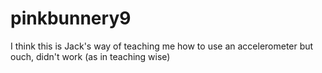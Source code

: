 # pinkbunnery9
I think this is Jack's way of teaching me how to use an accelerometer but ouch, didn't work (as in teaching wise)
